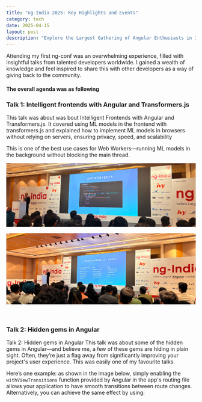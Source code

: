 ```yaml
---
title: "ng-India 2025: Key Highlights and Events"
category: tech
date: 2025-04-15
layout: post
description: "Explore the Largest Gathering of Angular Enthusiasts in India"
---
```


Attending my first ng-conf was an overwhelming experience, filled with insightful talks from talented developers worldwide. I gained a wealth of knowledge and feel inspired to share this with other developers as a way of giving back to the community.

#### The overall agenda was as following

### Talk 1: Intelligent frontends with Angular and Transformers.js

This talk was about was bout Intelligent Frontends with Angular and Transformers.js. It covered using ML models in the frontend with transformers.js and explained how to implement ML models in browsers without relying on servers, ensuring privacy, speed, and scalability

This is one of the best use cases for Web Workers—running ML models in the background without blocking the main thread.

![alt text](/assets/tech/2025-04-15-ng-india-2025/talk1-1.webp)
<br>

![alt text](/assets/tech/2025-04-15-ng-india-2025/talk1-2.webp)

<br>

### Talk 2: Hidden gems in Angular

Talk 2: Hidden gems in Angular
This talk was about some of the hidden gems in Angular—and believe me, a few of these gems are hiding in plain sight. Often, they’re just a flag away from significantly improving your project's user experience. This was easily one of my favourite talks.

Here’s one example: as shown in the image below, simply enabling the `withViewTransitions` function provided by Angular in the app's routing file allows your application to have smooth transitions between route changes.
Alternatively, you can achieve the same effect by using: